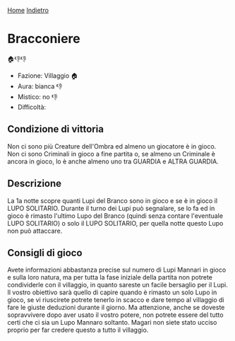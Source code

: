 [Home](/wherewolf-rules)
[Indietro](..)

# Bracconiere

<span class='emoji'>🏠👎👎</span>

- Fazione: Villaggio <span class='emoji'>🏠</span>
- Aura: bianca <span class='emoji'>👎</span>
- Mistico: no <span class='emoji'>👎</span>
- Difficoltà: 

## Condizione di vittoria

Non ci sono più Creature dell'Ombra ed almeno un giocatore è in gioco. Non ci sono Criminali in gioco a fine partita o, se almeno un Criminale è ancora in gioco, lo è anche almeno uno tra GUARDIA e ALTRA GUARDIA.

## Descrizione

La 1a notte scopre quanti Lupi del Branco sono in gioco e se è in gioco il LUPO SOLITARIO. Durante il turno dei Lupi può segnalare, se lo fa ed in gioco è rimasto l'ultimo Lupo del Branco (quindi senza contare l'eventuale LUPO SOLITARIO) o solo il LUPO SOLITARIO, per quella notte questo Lupo non può attaccare.

## Consigli di gioco

Avete informazioni abbastanza precise sul numero di Lupi Mannari in gioco e sulla loro natura, ma per tutta la fase iniziale della partita non potrete condividerle con il villaggio, in quanto sareste un facile bersaglio per il Lupi. Il vostro obiettivo sarà quello di capire quando è rimasto un solo Lupo in gioco, se vi riuscirete potrete tenerlo in scacco e dare tempo al villaggio di fare le giuste deduzioni durante il giorno. Ma attenzione, anche se doveste sopravvivere dopo aver usato il vostro potere, non potrete essere del tutto certi che ci sia un Lupo Mannaro soltanto. Magari non siete stato ucciso proprio per far credere questo a tutto il villaggio.
